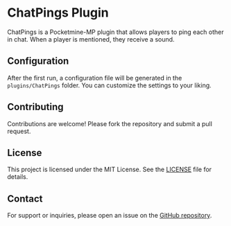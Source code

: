 # ChatPings Plugin

ChatPings is a Pocketmine-MP plugin that allows players to ping each other in chat. When a player is mentioned, they receive a sound.

## Configuration

After the first run, a configuration file will be generated in the `plugins/ChatPings` folder. You can customize the settings to your liking.

## Contributing

Contributions are welcome! Please fork the repository and submit a pull request.

## License

This project is licensed under the MIT License. See the [LICENSE](LICENSE) file for details.

## Contact

For support or inquiries, please open an issue on the [GitHub repository](https://github.com/fadijalal07/ChatPings/issues).
